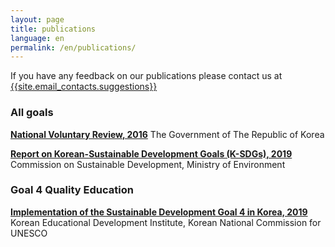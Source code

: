 ```yaml
---
layout: page
title: publications
language: en
permalink: /en/publications/
---
```


If you have any feedback on our publications please contact us at <a href="mailto:{{site.email_contacts.suggestions}}">{{site.email_contacts.suggestions}}</a>

### All goals

**[National Voluntary Review, 2016](https://sustainabledevelopment.un.org/content/documents/10632National%20Voluntary%20Review%20Report%20(rev_final).pdf)**
The Government of The Republic of Korea

**[Report on Korean-Sustainable Development Goals (K-SDGs), 2019](http://ncsd.go.kr/api/1572586270021_K-SDGs_report_eng.pdf)**
Commission on Sustainable Development, Ministry of Environment



### Goal 4 Quality Education

**[Implementation of the Sustainable Development Goal 4 in Korea, 2019](https://www.unesco.or.kr/assets/data/publication/E4KJFanlhqi5grExbuAMt381VonZeE_1568794687_2.pdf)**
Korean Educational Development Institute, Korean National Commission for UNESCO
